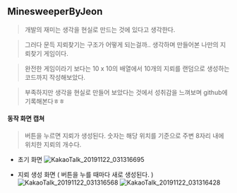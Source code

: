 ## MinesweeperByJeon
> 개발의 재미는 생각을 현실로 만드는 것에 있다고 생각한다. 

> 그러다 문득 지뢰찾기는 구조가 어떻게 되는걸까.. 생각하며 만들어본 나만의 지뢰찾기 게임이다.

> 완전한 게임이라기 보다는 10 x 10의 배열에서 10개의 지뢰를 랜덤으로 생성하는 코드까지 작성해보았다.

> 부족하지만 생각을 현실로 만들어 보았다는 것에서 성취감을 느껴보며 github에 기록해본다ㅎㅎ



#### 동작 화면 캡쳐 
> 버튼을 누르면 지뢰가 생성된다. 숫자는 해당 위치를 기준으로 주변 8자리 내에 위치한 지뢰의 개수다.

* 초기 화면
![KakaoTalk_20191122_031316695](https://user-images.githubusercontent.com/57132397/69364760-3f22c780-0cd6-11ea-8fcf-1694abe2f0d8.jpg)

* 지뢰 생성 화면 ( 버튼을 누를 때마다 새로 생성된다. )
![KakaoTalk_20191122_031316568](https://user-images.githubusercontent.com/57132397/69364763-40ec8b00-0cd6-11ea-80ea-042533bb27b7.jpg)
![KakaoTalk_20191122_031316428](https://user-images.githubusercontent.com/57132397/69364766-42b64e80-0cd6-11ea-875f-4841e45f1e04.jpg)
